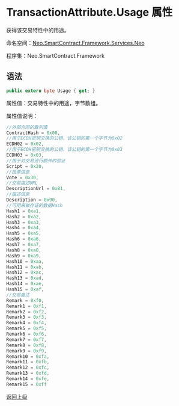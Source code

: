 # TransactionAttribute.Usage 属性

获得该交易特性中的用途。

命名空间：[Neo.SmartContract.Framework.Services.Neo](../../Neo.md)

程序集：Neo.SmartContract.Framework

## 语法

```c#
public extern byte Usage { get; }
```

属性值：交易特性中的用途，字节数组。

属性值说明：

```c#
//外部合同的散列值
ContractHash = 0x00,
//用于ECDH密钥交换的公钥，该公钥的第一个字节为0x02
ECDH02 = 0x02,
//用于ECDH密钥交换的公钥，该公钥的第一个字节为0x03
ECDH03 = 0x03,
//用于对交易进行额外的验证
Script = 0x20,
//投票信息
Vote = 0x30,
//交易描述URL
DescriptionUrl = 0x81,
//描述信息
Description = 0x90,
//可用来做存证的数据Hash
Hash1 = 0xa1,
Hash2 = 0xa2,
Hash3 = 0xa3,
Hash4 = 0xa4,
Hash5 = 0xa5,
Hash6 = 0xa6,
Hash7 = 0xa7,
Hash8 = 0xa8,
Hash9 = 0xa9,
Hash10 = 0xaa,
Hash11 = 0xab,
Hash12 = 0xac,
Hash13 = 0xad,
Hash14 = 0xae,
Hash15 = 0xaf,
//交易备注
Remark = 0xf0,
Remark1 = 0xf1,
Remark2 = 0xf2,
Remark3 = 0xf3,
Remark4 = 0xf4,
Remark5 = 0xf5,
Remark6 = 0xf6,
Remark7 = 0xf7,
Remark8 = 0xf8,
Remark9 = 0xf9,
Remark10 = 0xfa,
Remark11 = 0xfb,
Remark12 = 0xfc,
Remark13 = 0xfd,
Remark14 = 0xfe,
Remark15 = 0xff
```



[返回上级](../TransactionAttribute.md)